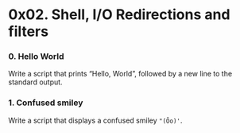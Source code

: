 # 0x02. Shell, I/O Redirections and filters

### 0. Hello World
Write a script that prints “Hello, World”, followed by a new line to the standard output.

### 1. Confused smiley
Write a script that displays a confused smiley `"(Ôo)'`.


